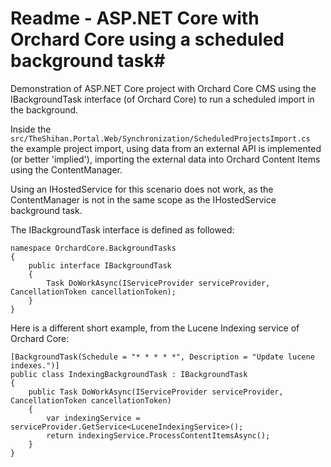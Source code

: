 # Readme - ASP.NET Core with Orchard Core using a scheduled background task#

Demonstration of ASP.NET Core project with Orchard Core CMS using the IBackgroundTask interface (of Orchard Core) to run a scheduled import in the background.

Inside the `src/TheShihan.Portal.Web/Synchronization/ScheduledProjectsImport.cs` the example project import, using data from an external API is implemented (or better 'implied'), importing the external data into Orchard Content Items using the ContentManager.

Using an IHostedService for this scenario does not work, as the ContentManager is not in the same scope as the IHostedService background task.

The IBackgroundTask interface is defined as followed:

```
namespace OrchardCore.BackgroundTasks
{
    public interface IBackgroundTask
    {
        Task DoWorkAsync(IServiceProvider serviceProvider, CancellationToken cancellationToken);
    }
}
```

Here is a different short example, from the Lucene Indexing service of Orchard Core:

```
[BackgroundTask(Schedule = "* * * * *", Description = "Update lucene indexes.")]
public class IndexingBackgroundTask : IBackgroundTask
{
    public Task DoWorkAsync(IServiceProvider serviceProvider, CancellationToken cancellationToken)
    {
        var indexingService = serviceProvider.GetService<LuceneIndexingService>();
        return indexingService.ProcessContentItemsAsync();
    }
}
```